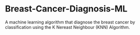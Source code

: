 # Breast-Cancer-Diagnosis-ML
A machine learning algorithm that diagnose the breast cancer by classification using the K Nereast Neighbour (KNN) Algorithm.
